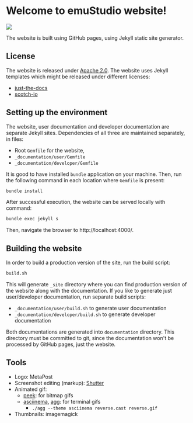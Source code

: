 # Welcome to emuStudio website!

[![](https://img.shields.io/static/v1?label=Sponsor&message=%E2%9D%A4&logo=GitHub&color=%23fe8e86)](https://github.com/sponsors/vbmacher)

The website is built using GitHub pages, using Jekyll static site generator.

## License

The website is released under [Apache 2.0](https://www.apache.org/licenses/LICENSE-2.0). The website uses Jekyll
templates which might be released under different licenses:

- [just-the-docs](https://github.com/pmarsceill/just-the-docs)
- [scotch-io](https://github.com/scotch-io/scotch-io.github.io)

## Setting up the environment

The website, user documentation and developer documentation are separate Jekyll sites. Dependencies of all three
are maintained separately, in files:

- Root `Gemfile` for the website,
- `_documentation/user/Gemfile`
- `_documentation/developer/Gemfile`

It is good to have installed `bundle` application on your machine. Then, run the following command in each location
where `Gemfile` is present:

```bash
bundle install
```

After successful execution, the website can be served locally with command:

```bash
bundle exec jekyll s
``` 

Then, navigate the browser to http://localhost:4000/.

## Building the website

In order to build a production version of the site, run the build script:

```bash
build.sh
```

This will generate `_site` directory where you can find production version of the website along with the documentation.
If you like to generate just user/developer documentation, run separate build scripts:

- `_documentation/user/build.sh` to generate user documentation
- `_documentation/developer/build.sh` to generate developer documentation

Both documentations are generated into `documentation` directory. This directory must be committed to git, since
the documentation won't be processed by GitHub pages, just the website.

## Tools

- Logo: MetaPost
- Screenshot editing (markup): [Shutter][shutter]
- Animated gif:
    - [peek][peek]: for bitmap gifs
    - [asciinema][asciinema], [agg][agg]: for terminal gifs
      - `./agg --theme asciinema reverse.cast reverse.gif`
- Thumbnails: imagemagick

[peek]: https://github.com/phw/peek 
[asciinema]: https://github.com/asciinema/asciinema
[agg]: https://github.com/asciinema/agg
[shutter]: https://shutter-project.org/

